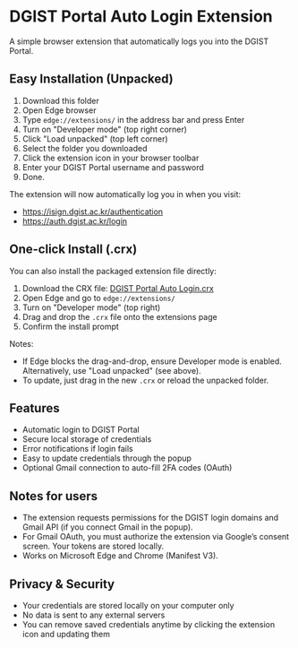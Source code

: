 # DGIST Portal Auto Login Extension

A simple browser extension that automatically logs you into the DGIST Portal.

## Easy Installation (Unpacked)

1. Download this folder
2. Open Edge browser
3. Type `edge://extensions/` in the address bar and press Enter
4. Turn on "Developer mode" (top right corner)
5. Click "Load unpacked" (top left corner)
6. Select the folder you downloaded
7. Click the extension icon in your browser toolbar
8. Enter your DGIST Portal username and password
9. Done.

The extension will now automatically log you in when you visit:
- https://isign.dgist.ac.kr/authentication
- https://auth.dgist.ac.kr/login

## One-click Install (.crx)

You can also install the packaged extension file directly:

1. Download the CRX file: [DGIST Portal Auto Login.crx](https://github.com/kvasmmm/dgist-portal/releases/tag/release)
2. Open Edge and go to `edge://extensions/`
3. Turn on "Developer mode" (top right)
4. Drag and drop the `.crx` file onto the extensions page
5. Confirm the install prompt

Notes:
- If Edge blocks the drag-and-drop, ensure Developer mode is enabled. Alternatively, use "Load unpacked" (see above).
- To update, just drag in the new `.crx` or reload the unpacked folder.

## Features

- Automatic login to DGIST Portal
- Secure local storage of credentials
- Error notifications if login fails
- Easy to update credentials through the popup
 - Optional Gmail connection to auto-fill 2FA codes (OAuth)

## Notes for users

- The extension requests permissions for the DGIST login domains and Gmail API (if you connect Gmail in the popup).
- For Gmail OAuth, you must authorize the extension via Google’s consent screen. Your tokens are stored locally.
- Works on Microsoft Edge and Chrome (Manifest V3).

## Privacy & Security

- Your credentials are stored locally on your computer only
- No data is sent to any external servers
- You can remove saved credentials anytime by clicking the extension icon and updating them
